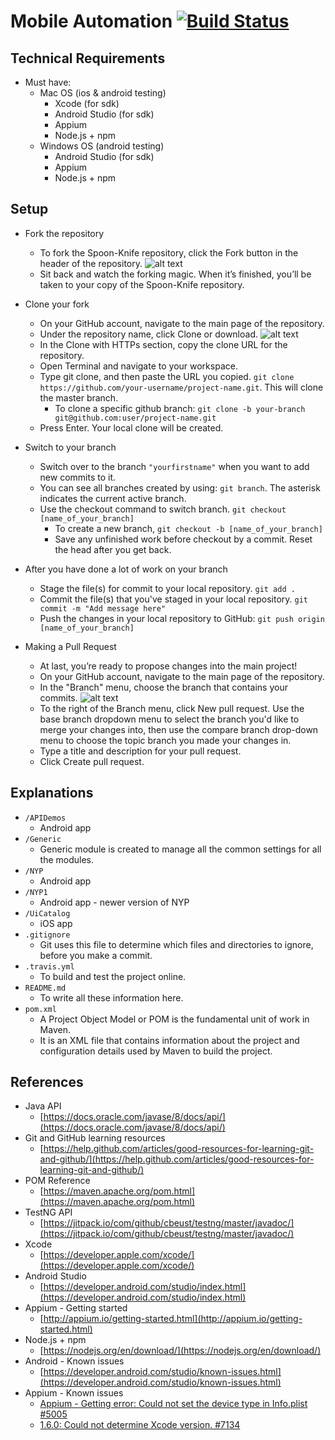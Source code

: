 # Mobile Automation [![Build Status](https://travis-ci.org/mhasan90/T2MobileAutomation.svg?branch=master)](https://travis-ci.org/mhasan90/T2MobileAutomation)
## Technical Requirements

- Must have:
    + Mac OS (ios & android testing)
        - Xcode (for sdk)
        - Android Studio (for sdk)
        - Appium
        - Node.js + npm
    + Windows OS (android testing)
        - Android Studio (for sdk)
        - Appium
        - Node.js + npm
## Setup

- Fork the repository
    + To fork the Spoon-Knife repository, click the Fork button in the header of the repository.
    ![alt text](https://image.ibb.co/nE6AGb/Fork_button.png)
    + Sit back and watch the forking magic. When it’s finished, you’ll be taken to your copy of the Spoon-Knife repository.

- Clone your fork
    + On your GitHub account, navigate to the main page of the repository.
    + Under the repository name, click Clone or download.
    ![alt text](https://image.ibb.co/k9iU9w/clone_button.png)
    + In the Clone with HTTPs section, copy the clone URL for the repository.
    + Open Terminal and navigate to your workspace.
    + Type git clone, and then paste the URL you copied.
    `git clone https://github.com/your-username/project-name.git`. This will clone the master branch.
        - To clone a specific github branch: 
        `git clone -b your-branch git@github.com:user/project-name.git`
    + Press Enter. Your local clone will be created.

- Switch to your branch
    + Switch over to the branch `"yourfirstname"` when you want to add new commits to it.
    + You can see all branches created by using:
    `git branch`. 
    The asterisk indicates the current active branch.
    + Use the checkout command to switch branch.
    `git checkout [name_of_your_branch]`
        - To create a new branch, `git checkout -b [name_of_your_branch]`
        - Save any unfinished work before checkout by a commit. Reset the head after you get back.
- After you have done a lot of work on your branch
    + Stage the file(s) for commit to your local repository.
    `git add .`
    + Commit the file(s) that you've staged in your local repository.
    `git commit -m "Add message here"`
    + Push the changes in your local repository to GitHub:
    `git push origin [name_of_your_branch]`
- Making a Pull Request
    + At last, you’re ready to propose changes into the main project!
    + On your GitHub account, navigate to the main page of the repository.
    + In the "Branch" menu, choose the branch that contains your commits.
    ![alt text](https://image.ibb.co/ka6wNG/new_pull_request.png)
    + To the right of the Branch menu, click New pull request.
    Use the base branch dropdown menu to select the branch you'd like to merge your changes into, 
    then use the compare branch drop-down menu to choose the topic branch you made your changes in.
    + Type a title and description for your pull request.
    + Click Create pull request.
    

## Explanations
- `/APIDemos`
    + Android app
- `/Generic`
    + Generic module is created to manage all the common settings for all the modules.
- `/NYP`
    + Android app
- `/NYP1`
    + Android app - newer version of NYP
- `/UiCatalog`
    + iOS app
- `.gitignore`
    + Git uses this file to determine which files and directories to ignore, before you make a commit.
- `.travis.yml`
    + To build and test the project online.
- `README.md`
    + To write all these information here.
- `pom.xml`
    + A Project Object Model or POM is the fundamental unit of work in Maven. 
    + It is an XML file that contains information about the project and configuration details used by Maven to build the project.

## References

* Java API
    - [https://docs.oracle.com/javase/8/docs/api/](https://docs.oracle.com/javase/8/docs/api/)
* Git and GitHub learning resources
    - [https://help.github.com/articles/good-resources-for-learning-git-and-github/](https://help.github.com/articles/good-resources-for-learning-git-and-github/)
* POM Reference
    - [https://maven.apache.org/pom.html](https://maven.apache.org/pom.html)
* TestNG API
    - [https://jitpack.io/com/github/cbeust/testng/master/javadoc/](https://jitpack.io/com/github/cbeust/testng/master/javadoc/)
* Xcode
    - [https://developer.apple.com/xcode/](https://developer.apple.com/xcode/)
* Android Studio
    - [https://developer.android.com/studio/index.html](https://developer.android.com/studio/index.html)
* Appium - Getting started
    - [http://appium.io/getting-started.html](http://appium.io/getting-started.html)
* Node.js + npm
    - [https://nodejs.org/en/download/](https://nodejs.org/en/download/)
* Android - Known issues
    - [https://developer.android.com/studio/known-issues.html](https://developer.android.com/studio/known-issues.html)
* Appium - Known issues
    - [Appium - Getting error: Could not set the device type in Info.plist #5005](https://github.com/appium/appium/issues/5005)
    - [1.6.0: Could not determine Xcode version. #7134](https://github.com/appium/appium/issues/7134)